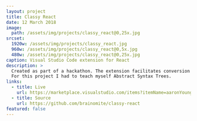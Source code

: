 ```yaml
---
layout: project
title: Classy React
date: 12 March 2018
image:
  path: /assets/img/projects/classy_react@0,25x.jpg
srcset:
  1920w: /assets/img/projects/classy_react.jpg
  960w: /assets/img/projects/classy_react@0,5x.jpg
  480w: /assets/img/projects/classy_react@0,25x.jpg
caption: Visual Studio Code extension for React
description: >
  Created as part of a hackathon. The extension facilitates conversion of react classes to functions and back.
  For this project I had to teach myself Abstract Syntax Trees.
links:
  - title: Live
    url: https://marketplace.visualstudio.com/items?itemName=aaronYoung.classy-react&ssr=false#overview
  - title: Source
    url: https://github.com/brainomite/classy-react
featured: false
---
```

